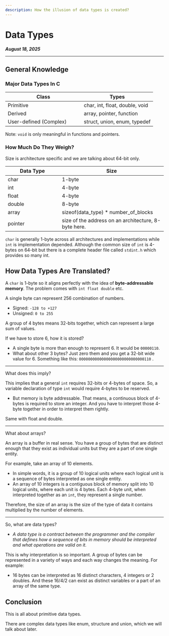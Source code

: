 ```yaml
---
description: How the illusion of data types is created?
---
```


# Data Types

_**August 18, 2025**_

***

## General Knowledge

### Major Data Types In C

<table><thead><tr><th width="226">Class</th><th>Types</th></tr></thead><tbody><tr><td>Primitive</td><td>char, int, float, double, void</td></tr><tr><td>Derived</td><td>array, pointer, function</td></tr><tr><td>User-defined (Complex)</td><td>struct, union, enum, typedef</td></tr></tbody></table>

Note: `void` is only meaningful in functions and pointers.

### How Much Do They Weigh?

Size is architecture specific and we are talking about 64-bit only.

<table><thead><tr><th width="258">Data Type</th><th width="491">Size</th></tr></thead><tbody><tr><td>char</td><td>1-byte</td></tr><tr><td>int</td><td>4-byte</td></tr><tr><td>float</td><td>4-byte</td></tr><tr><td>double</td><td>8-byte</td></tr><tr><td>array</td><td>sizeof(data_type) * number_of_blocks</td></tr><tr><td>pointer</td><td>size of the address on an architecture, 8-byte here.</td></tr></tbody></table>

`char` is generally 1-byte across all architectures and implementations while `int` is implementation depended. Although the common size of `int` is 4-bytes on 64-bit but there is a complete header file called `stdint.h` which provides so many int.

## How Data Types Are Translated?

A `char` is 1-byte so it aligns perfectly with the idea of **byte-addressable memory**. The problem comes with `int float double` etc.

A single byte can represent 256 combination of numbers.

* Signed: `-128 to +127`
* Unsigned: `0 to 255`

A group of 4 bytes means 32-bits together, which can represent a large sum of values.

If we have to store 6, how it is stored?

* A single byte is more than enough to represent 6. It would be `00000110`.
* What about other 3 bytes? Just zero them and you get a 32-bit wide value for 6. Something like this: `00000000000000000000000000000110` .

***

What does this imply?

This implies that a general `int` requires 32-bits or 4-bytes of space. So, a variable declaration of type `int` would require 4-bytes to be reserved.

* But memory is byte addressable. That means, a continuous block of 4-bytes is required to store an integer. And you have to interpret those 4-byte together in order to interpret them rightly.

Same with float and double.

***

What about arrays?

An array is a buffer in real sense. You have a group of bytes that are distinct enough that they exist as individual units but they are a part of one single entity.

For example, take an array of 10 elements.

* In simple words, it is a group of 10 logical units where each logical unit is a sequence of bytes interpreted as one single entity.
* An array of 10 integers is a contiguous block of memory split into 10 logical units, where each unit is 4 bytes. Each 4-byte unit, when interpreted together as an `int`, they represent a single number.

Therefore, the size of an array is the size of the type of data it contains multiplied by the number of elements.

***

So, what are data types?

* _A data type is a contract between the programmer and the compiler that defines how a sequence of bits in memory should be interpreted and what operations are valid on it._

This is why interpretation is so important. A group of bytes can be represented in a variety of ways and each way changes the meaning. For example:

* 16 bytes can be interpreted as 16 distinct characters, 4 integers or 2 doubles. And these 16/4/2 can exist as distinct variables or a part of an array of the same type.

## Conclusion

This is all about primitive data types.

There are complex data types like enum, structure and union, which we will talk about later.
